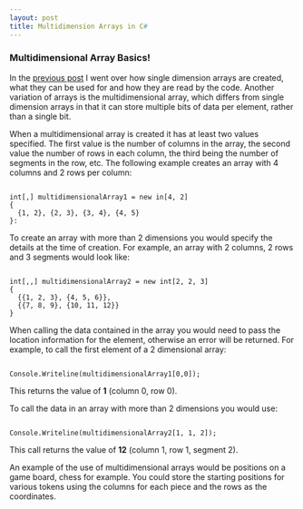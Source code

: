 ```yaml
---
layout: post
title: Multidimension Arrays in C#
---
```


### Multidimensional Array Basics!

In the [previous post](https://tomh-nz.github.io/Array-Basics/) I went over how single dimension arrays are created, what they can be used for and how they are read by the code.  Another variation of arrays is the multidimensional array, which differs from single dimension arrays in that it can store multiple bits of data per element, rather than a single bit.

When a multidimensional array is created it has at least two values specified. The first value is the number of columns in the array, the second value the number of rows in each column, the third being the number of segments in the row, etc.
The following example creates an array with 4 columns and 2 rows per column:

```

int[,] multidimensionalArray1 = new in[4, 2]
{
  {1, 2}, {2, 3}, {3, 4}, {4, 5}
}:

```


To create an array with more than 2 dimensions you would specify the details at the time of creation.  For example, an array with 2 columns, 2 rows and 3 segments would look like:

```

int[,,] multidimensionalArray2 = new int[2, 2, 3]
{
  {{1, 2, 3}, {4, 5, 6}}, 
  {{7, 8, 9}, {10, 11, 12}}
}

```


When calling the data contained in the array you would need to pass the location information for the element, otherwise an error will be returned.  For example, to call the first element of a 2 dimensional array:

```

Console.Writeline(multidimensionalArray1[0,0]);

```

This returns the value of **1** (column 0, row 0).

To call the data in an array with more than 2 dimensions you would use:

```

Console.Writeline(multidimensionalArray2[1, 1, 2]);

```

This call returns the value of **12** (column 1, row 1, segment 2).


An example of the use of multidimensional arrays would be positions on a game board, chess for example.  You could store the starting positions for various tokens using the columns for each piece and the rows as the coordinates.
